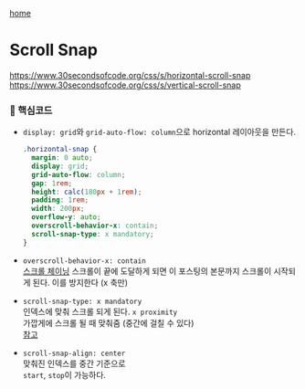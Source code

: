 [home](https://github.com/bepyan/30_seconds_of_code)

# Scroll Snap

https://www.30secondsofcode.org/css/s/horizontal-scroll-snap
https://www.30secondsofcode.org/css/s/vertical-scroll-snap

### 🧐 핵심코드

- `display: grid`와 `grid-auto-flow: column`으로 horizontal 레이아웃을 만든다.

  ```css
  .horizontal-snap {
    margin: 0 auto;
    display: grid;
    grid-auto-flow: column;
    gap: 1rem;
    height: calc(180px + 1rem);
    padding: 1rem;
    width: 200px;
    overflow-y: auto;
    overscroll-behavior-x: contain;
    scroll-snap-type: x mandatory;
  }
  ```

- `overscroll-behavior-x: contain`  
   [스크롤 체이닝](https://salgum1114.github.io/css/2019-04-30-overscroll-behavior-contain/)
  스크롤이 끝에 도달하게 되면 이 포스팅의 본문까지 스크롤이 시작되게 된다. 이를 방지한다 (x 축만)

- `scroll-snap-type: x mandatory`  
   인덱스에 맞춰 스크롤 되게 된다.
  `x proximity`  
   가깝게에 스크롤 될 때 맞춰줌 (중간에 걸칠 수 있다)  
   [참고](https://developer.mozilla.org/en-US/docs/Web/CSS/scroll-snap-type)

- `scroll-snap-align: center`  
   맞춰진 인덱스를 중간 기준으로  
   `start`, `stop`이 가능하다.
